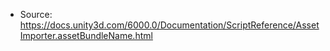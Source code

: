 * Source: https://docs.unity3d.com/6000.0/Documentation/ScriptReference/AssetImporter.assetBundleName.html


